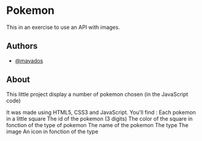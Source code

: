 
# Pokemon

This in an exercise to use an API with images.


## Authors

- [@mayados](https://www.github.com/mayados)


## About

This little project display a number of pokemon chosen (in the JavaScript code)

It was made using HTML5, CSS3 and JavaScript.
You'll find : 
Each pokemon in a little square
The id of the pokemon (3 digits)
The color of the square in fonction of the type of pokemon
The name of the pokemon
The type
The image
An icon in fonction of the type 
